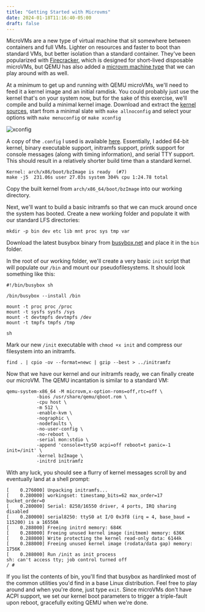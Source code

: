 ```yaml
---
title: "Getting Started with Microvms"
date: 2024-01-18T11:16:40-05:00
draft: false
---
```


MicroVMs are a new type of virtual machine that sit somewhere between containers and full VMs. Lighter on resources and faster to boot than standard VMs, but better isolation than a standard container. They've been popularized with [Firecracker](https://firecracker-microvm.github.io/), which is designed for short-lived disposable microVMs, but QEMU has also added a [microvm machine type](https://www.qemu.org/docs/master/system/i386/microvm.html) that we can play around with as well.

At a minimum to get up and running with QEMU microVMs, we'll need to feed it a kernel image and an initial ramdisk. You could probably just use the kernel that's on your system now, but for the sake of this exercise, we'll compile and build a minimal kernel image. Download and extract the [kernel sources](https://www.kernel.org/), start from a minimal slate with `make allnoconfig` and select your options with `make menuconfig` or `make xconfig`

![xconfig](/images/xconfig.png)

A copy of the `.config` I used is available [here](/docs/microconfig). Essentially, I added 64-bit kernel, binary executable support, initramfs support, printk support for console messages (along with timing information), and serial TTY support. This should result in a relatively shorter build time than a standard kernel.

```
Kernel: arch/x86/boot/bzImage is ready  (#7)
make -j5  231.06s user 27.03s system 304% cpu 1:24.78 total
```

Copy the built kernel from `arch/x86_64/boot/bzImage` into our working directory.

Next, we'll want to build a basic initramfs so that we can muck around once the system has booted. Create a new working folder and populate it with our standard LFS directories:

`mkdir -p bin dev etc lib mnt proc sys tmp var`

Download the latest busybox binary from [busybox.net](https://busybox.net/downloads/binaries/) and place it in the `bin` folder.

In the root of our working folder, we'll create a very basic `init` script that will populate our `/bin` and mount our pseudofilesystems. It should look something like this:

```
#!/bin/busybox sh

/bin/busybox --install /bin

mount -t proc proc /proc
mount -t sysfs sysfs /sys
mount -t devtmpfs devtmpfs /dev
mount -t tmpfs tmpfs /tmp

sh
```

Mark our new `/init` executable with `chmod +x init` and compress our filesystem into an initramfs.

`find . | cpio -ov --format=newc | gzip --best > ../initramfz`

Now that we have our kernel and our initramfs ready, we can finally create our microVM. The QEMU incantation is similar to a standard VM:

```
qemu-system-x86_64 -M microvm,x-option-roms=off,rtc=off \
           -bios /usr/share/qemu/qboot.rom \
		   -cpu host \
		   -m 512 \
		   -enable-kvm \
		   -nographic \
		   -nodefaults \
		   -no-user-config \
		   -no-reboot \
		   -serial mon:stdio \
		   -append 'console=ttyS0 acpi=off reboot=t panic=-1 init=/init' \
		   -kernel bzImage \
		   -initrd initramfz
```

With any luck, you should see a flurry of kernel messages scroll by and eventually land at a shell prompt:

```
[    0.276000] Unpacking initramfs...
[    0.280000] workingset: timestamp_bits=62 max_order=17 bucket_order=0
[    0.280000] Serial: 8250/16550 driver, 4 ports, IRQ sharing disabled
[    0.280000] serial8250: ttyS0 at I/O 0x3f8 (irq = 4, base_baud = 115200) is a 16550A
[    0.288000] Freeing initrd memory: 684K
[    0.288000] Freeing unused kernel image (initmem) memory: 636K
[    0.288000] Write protecting the kernel read-only data: 6144k
[    0.288000] Freeing unused kernel image (rodata/data gap) memory: 1756K
[    0.288000] Run /init as init process
sh: can't access tty; job control turned off
/ #
```

If you list the contents of bin, you'll find that busybox as hardlinked most of the common utilities you'd find in a base Linux distribution. Feel free to play around and when you're done, just type `exit`. Since microVMs don't have ACPI support, we set our kernel boot parameters to trigger a triple-fault upon reboot, gracefully exiting QEMU when we're done.
